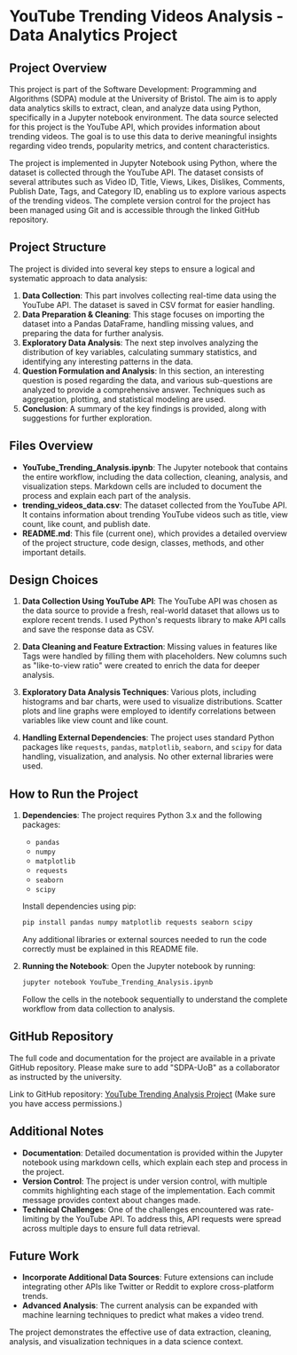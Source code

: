 # YouTube Trending Videos Analysis - Data Analytics Project

## Project Overview
This project is part of the Software Development: Programming and Algorithms (SDPA) module at the University of Bristol. The aim is to apply data analytics skills to extract, clean, and analyze data using Python, specifically in a Jupyter notebook environment. The data source selected for this project is the YouTube API, which provides information about trending videos. The goal is to use this data to derive meaningful insights regarding video trends, popularity metrics, and content characteristics.

The project is implemented in Jupyter Notebook using Python, where the dataset is collected through the YouTube API. The dataset consists of several attributes such as Video ID, Title, Views, Likes, Dislikes, Comments, Publish Date, Tags, and Category ID, enabling us to explore various aspects of the trending videos. The complete version control for the project has been managed using Git and is accessible through the linked GitHub repository.

## Project Structure
The project is divided into several key steps to ensure a logical and systematic approach to data analysis:

1. **Data Collection**: This part involves collecting real-time data using the YouTube API. The dataset is saved in CSV format for easier handling.
2. **Data Preparation & Cleaning**: This stage focuses on importing the dataset into a Pandas DataFrame, handling missing values, and preparing the data for further analysis.
3. **Exploratory Data Analysis**: The next step involves analyzing the distribution of key variables, calculating summary statistics, and identifying any interesting patterns in the data.
4. **Question Formulation and Analysis**: In this section, an interesting question is posed regarding the data, and various sub-questions are analyzed to provide a comprehensive answer. Techniques such as aggregation, plotting, and statistical modeling are used.
5. **Conclusion**: A summary of the key findings is provided, along with suggestions for further exploration.

## Files Overview
- **YouTube_Trending_Analysis.ipynb**: The Jupyter notebook that contains the entire workflow, including the data collection, cleaning, analysis, and visualization steps. Markdown cells are included to document the process and explain each part of the analysis.
- **trending_videos_data.csv**: The dataset collected from the YouTube API. It contains information about trending YouTube videos such as title, view count, like count, and publish date.
- **README.md**: This file (current one), which provides a detailed overview of the project structure, code design, classes, methods, and other important details.

## Design Choices
1. **Data Collection Using YouTube API**: The YouTube API was chosen as the data source to provide a fresh, real-world dataset that allows us to explore recent trends. I used Python's requests library to make API calls and save the response data as CSV.

2. **Data Cleaning and Feature Extraction**: Missing values in features like Tags were handled by filling them with placeholders. New columns such as "like-to-view ratio" were created to enrich the data for deeper analysis.

3. **Exploratory Data Analysis Techniques**: Various plots, including histograms and bar charts, were used to visualize distributions. Scatter plots and line graphs were employed to identify correlations between variables like view count and like count.

4. **Handling External Dependencies**: The project uses standard Python packages like `requests`, `pandas`, `matplotlib`, `seaborn`, and `scipy` for data handling, visualization, and analysis. No other external libraries were used.

## How to Run the Project
1. **Dependencies**: The project requires Python 3.x and the following packages:
   - `pandas`
   - `numpy`
   - `matplotlib`
   - `requests`
   - `seaborn`
   - `scipy`

   Install dependencies using pip:
   ```sh
   pip install pandas numpy matplotlib requests seaborn scipy
   ```

   Any additional libraries or external sources needed to run the code correctly must be explained in this README file.

2. **Running the Notebook**: Open the Jupyter notebook by running:
   ```sh
   jupyter notebook YouTube_Trending_Analysis.ipynb
   ```
   Follow the cells in the notebook sequentially to understand the complete workflow from data collection to analysis.

## GitHub Repository
The full code and documentation for the project are available in a private GitHub repository. Please make sure to add "SDPA-UoB" as a collaborator as instructed by the university.

Link to GitHub repository: [YouTube Trending Analysis Project](#) (Make sure you have access permissions.)

## Additional Notes
- **Documentation**: Detailed documentation is provided within the Jupyter notebook using markdown cells, which explain each step and process in the project.
- **Version Control**: The project is under version control, with multiple commits highlighting each stage of the implementation. Each commit message provides context about changes made.
- **Technical Challenges**: One of the challenges encountered was rate-limiting by the YouTube API. To address this, API requests were spread across multiple days to ensure full data retrieval.

## Future Work
- **Incorporate Additional Data Sources**: Future extensions can include integrating other APIs like Twitter or Reddit to explore cross-platform trends.
- **Advanced Analysis**: The current analysis can be expanded with machine learning techniques to predict what makes a video trend.

The project demonstrates the effective use of data extraction, cleaning, analysis, and visualization techniques in a data science context.

